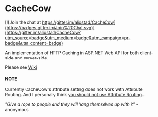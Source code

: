CacheCow
========

[![Join the chat at https://gitter.im/aliostad/CacheCow](https://badges.gitter.im/Join%20Chat.svg)](https://gitter.im/aliostad/CacheCow?utm_source=badge&utm_medium=badge&utm_campaign=pr-badge&utm_content=badge)

An implementation of HTTP Caching in ASP.NET Web API for both client-side and server-side.

Please see [Wiki](https://github.com/aliostad/CacheCow/wiki)

#### NOTE
Currently CacheCow's attribute setting does not work with Attribute Routing. 
And I personally think [you should not use Attribute Routing](https://aspnetwebstack.codeplex.com/wikipage?title=Attribute%20routing%20in%20Web%20API)...

*"Give a rope to people and they will hang themselves up with it"* - anonymous


